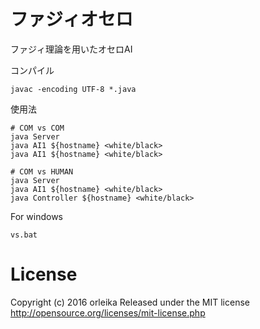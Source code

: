 # ファジィオセロ
ファジィ理論を用いたオセロAI

コンパイル
```
javac -encoding UTF-8 *.java
```

使用法
```
# COM vs COM
java Server
java AI1 ${hostname} <white/black>
java AI1 ${hostname} <white/black>

# COM vs HUMAN
java Server
java AI1 ${hostname} <white/black>
java Controller ${hostname} <white/black>
```

For windows  
```
vs.bat
```

# License
Copyright (c) 2016 orleika
Released under the MIT license
http://opensource.org/licenses/mit-license.php
